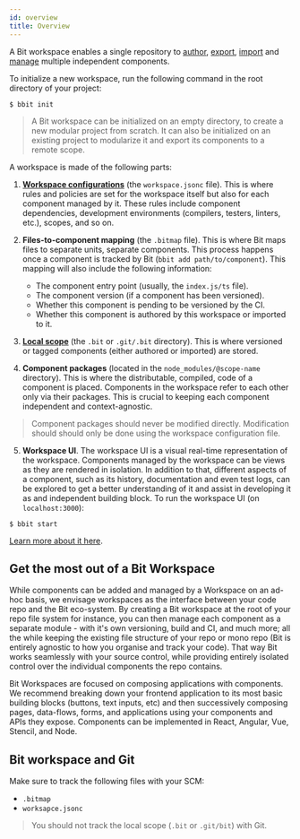 ```yaml
---
id: overview
title: Overview
---
```


A Bit workspace enables a single repository to [author](/docs/getting-started/add-components), [export](/docs/getting-started/export-to-scope), [import](/docs/getting-started/import-install-components) and [manage](/docs/getting-started/manage-dependencies) multiple independent components.

To initialize a new workspace, run the following command in the root directory of your project:

```shell
$ bbit init
```
> A Bit workspace can be initialized on an empty directory, to create a new modular project from scratch. It can also be initialized on an existing project to modularize it and export its components to a remote scope.

A workspace is made of the following parts:

1. [__Workspace configurations__](/docs/workspace/configurations) (the `workspace.jsonc` file). This is where rules and policies are set for the workspace itself but also for each component managed by it. These rules include component dependencies, development environments (compilers, testers, linters, etc.), scopes, and so on.

2. __Files-to-component mapping__ (the `.bitmap` file). This is where Bit maps files to separate units, separate components. This process happens once a component is tracked by Bit (`bbit add path/to/component`). This mapping will also include the following information:
    * The component entry point (usually, the `index.js/ts` file).
    * The component version (if a component has been versioned).
    * Whether this component is pending to be versioned by the CI.
    * Whether this component is authored by this workspace or imported to it.

3. [__Local scope__](/docs/scope/overview#local-scope) (the `.bit` or `.git/.bit` directory). This is where versioned or tagged components (either authored or imported) are stored.

4. __Component packages__ (located in the `node_modules/@scope-name` directory). This is where the distributable, compiled, code of a component is placed. Components in the workspace refer to each other only via their packages. This is crucial to keeping each component independent and context-agnostic.
> Component packages should never be modified directly. Modification should should only be done using the workspace configuration file.

5. __Workspace UI__. The workspace UI is a visual real-time representation of the workspace. Components managed by the workspace can be views as they are rendered in isolation. In addition to that, different aspects of a component, such as its history, documentation and even test logs, can be explored to get a better understanding of it and assist in developing it as and independent building block. To run the workspace UI (on `localhost:3000`):
```shell
$ bbit start
```
[Learn more about it here](/docs/workspace-ui/overview).
## Get the most out of a Bit Workspace

While components can be added and managed by a Workspace on an ad-hoc basis, we envisage workspaces as the interface between your code repo and the Bit eco-system. By creating a Bit workspace at the root of your repo file system for instance, you can then manage each component as a separate module - with it's own versioning, build and CI, and much more; all the while keeping the existing file structure of your repo or mono repo (Bit is entirely agnostic to how you organise and track your code). That way Bit works seamlessly with your source control, while providing entirely isolated control over the individual components the repo contains.

Bit Workspaces are focused on composing applications with components. We recommend breaking down your frontend application to its most basic building blocks (buttons, text inputs, etc) and then successively composing pages, data-flows, forms, and applications using your components and APIs they expose. Components can be implemented in React, Angular, Vue, Stencil, and Node.
## Bit workspace and Git

Make sure to track the following files with your SCM:

- `.bitmap`
- `worksapce.jsonc`

> You should not track the local scope (`.bit` or `.git/bit`) with Git.